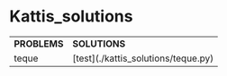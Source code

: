 # Kattis_solutions
<table>
  <tr>
    <td><b>PROBLEMS</b></td>
    <td><b>SOLUTIONS</b></td>
  </tr>
  <tr>
    <td>teque</td>
    <td>[test](./kattis_solutions/teque.py)</td>
  </tr>
</table>
